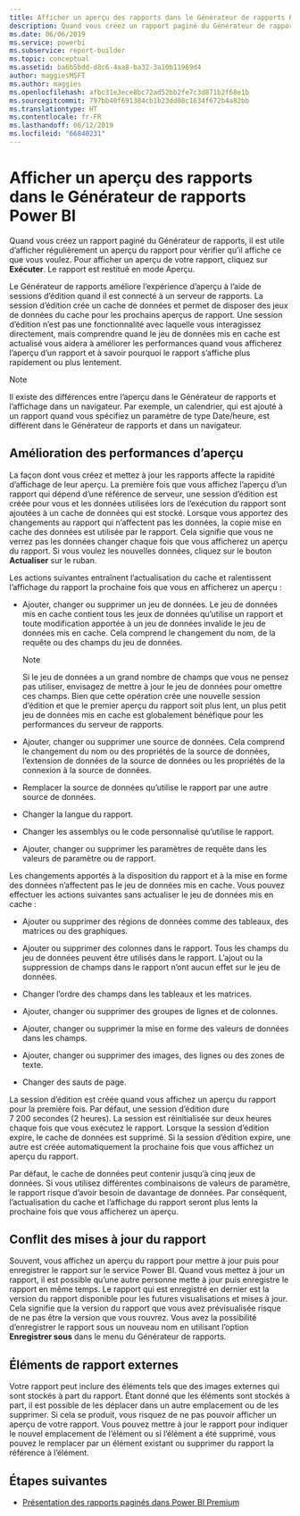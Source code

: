 ```yaml
---
title: Afficher un aperçu des rapports dans le Générateur de rapports Power BI
description: Quand vous créez un rapport paginé du Générateur de rapports, il est utile d’afficher régulièrement un aperçu du rapport pour vérifier qu’il affiche ce que vous voulez.
ms.date: 06/06/2019
ms.service: powerbi
ms.subservice: report-builder
ms.topic: conceptual
ms.assetid: ba6b5bdd-d8c6-4aa8-ba32-3a10b11969d4
author: maggiesMSFT
ms.author: maggies
ms.openlocfilehash: afbc31e3ece8bc72ad52bb2fe7c3d871b2f68e1b
ms.sourcegitcommit: 797bb40f691384cb1b23dd08c1634f672b4a82bb
ms.translationtype: HT
ms.contentlocale: fr-FR
ms.lasthandoff: 06/12/2019
ms.locfileid: "66840231"
---
```

# <a name="previewing-reports-in-power-bi-report-builder"></a>Afficher un aperçu des rapports dans le Générateur de rapports Power BI
  Quand vous créez un rapport paginé du Générateur de rapports, il est utile d’afficher régulièrement un aperçu du rapport pour vérifier qu’il affiche ce que vous voulez. Pour afficher un aperçu de votre rapport, cliquez sur **Exécuter**. Le rapport est restitué en mode Aperçu.  
  
 Le Générateur de rapports améliore l’expérience d’aperçu à l’aide de sessions d’édition quand il est connecté à un serveur de rapports. La session d’édition crée un cache de données et permet de disposer des jeux de données du cache pour les prochains aperçus de rapport. Une session d’édition n’est pas une fonctionnalité avec laquelle vous interagissez directement, mais comprendre quand le jeu de données mis en cache est actualisé vous aidera à améliorer les performances quand vous afficherez l’aperçu d’un rapport et à savoir pourquoi le rapport s’affiche plus rapidement ou plus lentement.  

  
> [!NOTE]  
> Il existe des différences entre l’aperçu dans le Générateur de rapports et l’affichage dans un navigateur. Par exemple, un calendrier, qui est ajouté à un rapport quand vous spécifiez un paramètre de type Date/heure, est différent dans le Générateur de rapports et dans un navigateur. 
  
## <a name="improving-preview-performance"></a>Amélioration des performances d’aperçu  
 La façon dont vous créez et mettez à jour les rapports affecte la rapidité d’affichage de leur aperçu. La première fois que vous affichez l’aperçu d’un rapport qui dépend d’une référence de serveur, une session d’édition est créée pour vous et les données utilisées lors de l’exécution du rapport sont ajoutées à un cache de données qui est stocké. Lorsque vous apportez des changements au rapport qui n’affectent pas les données, la copie mise en cache des données est utilisée par le rapport. Cela signifie que vous ne verrez pas les données changer chaque fois que vous afficherez un aperçu du rapport. Si vous voulez les nouvelles données, cliquez sur le bouton **Actualiser** sur le ruban.  
  
 Les actions suivantes entraînent l’actualisation du cache et ralentissent l’affichage du rapport la prochaine fois que vous en afficherez un aperçu :  
  
-   Ajouter, changer ou supprimer un jeu de données. Le jeu de données mis en cache contient tous les jeux de données qu’utilise un rapport et toute modification apportée à un jeu de données invalide le jeu de données mis en cache. Cela comprend le changement du nom, de la requête ou des champs du jeu de données.  
  
    > [!NOTE]  
    >  Si le jeu de données a un grand nombre de champs que vous ne pensez pas utiliser, envisagez de mettre à jour le jeu de données pour omettre ces champs. Bien que cette opération crée une nouvelle session d’édition et que le premier aperçu du rapport soit plus lent, un plus petit jeu de données mis en cache est globalement bénéfique pour les performances du serveur de rapports.  
  
-   Ajouter, changer ou supprimer une source de données. Cela comprend le changement du nom ou des propriétés de la source de données, l’extension de données de la source de données ou les propriétés de la connexion à la source de données.  
  
-   Remplacer la source de données qu’utilise le rapport par une autre source de données.  
  
-   Changer la langue du rapport.  
  
-   Changer les assemblys ou le code personnalisé qu’utilise le rapport.  
  
-   Ajouter, changer ou supprimer les paramètres de requête dans les valeurs de paramètre ou de rapport.  
  
 Les changements apportés à la disposition du rapport et à la mise en forme des données n’affectent pas le jeu de données mis en cache. Vous pouvez effectuer les actions suivantes sans actualiser le jeu de données mis en cache :  
  
-   Ajouter ou supprimer des régions de données comme des tableaux, des matrices ou des graphiques.  
  
-   Ajouter ou supprimer des colonnes dans le rapport. Tous les champs du jeu de données peuvent être utilisés dans le rapport. L’ajout ou la suppression de champs dans le rapport n’ont aucun effet sur le jeu de données.  
  
-   Changer l’ordre des champs dans les tableaux et les matrices.  
  
-   Ajouter, changer ou supprimer des groupes de lignes et de colonnes.  
  
-   Ajouter, changer ou supprimer la mise en forme des valeurs de données dans les champs.  
  
-   Ajouter, changer ou supprimer des images, des lignes ou des zones de texte.  
  
-   Changer des sauts de page.  
  
La session d’édition est créée quand vous affichez un aperçu du rapport pour la première fois. Par défaut, une session d’édition dure 7 200 secondes (2 heures). La session est réinitialisée sur deux heures chaque fois que vous exécutez le rapport. Lorsque la session d’édition expire, le cache de données est supprimé. Si la session d’édition expire, une autre est créée automatiquement la prochaine fois que vous affichez un aperçu du rapport.
  
Par défaut, le cache de données peut contenir jusqu’à cinq jeux de données. Si vous utilisez différentes combinaisons de valeurs de paramètre, le rapport risque d’avoir besoin de davantage de données. Par conséquent, l’actualisation du cache et l’affichage du rapport seront plus lents la prochaine fois que vous afficherez un aperçu. 
  
## <a name="concurrency-of-report-updates"></a>Conflit des mises à jour du rapport  
Souvent, vous affichez un aperçu du rapport pour mettre à jour puis pour enregistrer le rapport sur le service Power BI. Quand vous mettez à jour un rapport, il est possible qu’une autre personne mette à jour puis enregistre le rapport en même temps. Le rapport qui est enregistré en dernier est la version du rapport disponible pour les futures visualisations et mises à jour. Cela signifie que la version du rapport que vous avez prévisualisée risque de ne pas être la version que vous rouvrez. Vous avez la possibilité d’enregistrer le rapport sous un nouveau nom en utilisant l’option **Enregistrer sous** dans le menu du Générateur de rapports.  
  
## <a name="external-report-items"></a>Éléments de rapport externes  
 Votre rapport peut inclure des éléments tels que des images externes qui sont stockés à part du rapport. Étant donné que les éléments sont stockés à part, il est possible de les déplacer dans un autre emplacement ou de les supprimer. Si cela se produit, vous risquez de ne pas pouvoir afficher un aperçu de votre rapport. Vous pouvez mettre à jour le rapport pour indiquer le nouvel emplacement de l’élément ou si l’élément a été supprimé, vous pouvez le remplacer par un élément existant ou supprimer du rapport la référence à l’élément.  
  
## <a name="next-steps"></a>Étapes suivantes

- [Présentation des rapports paginés dans Power BI Premium](paginated-reports-report-builder-power-bi.md)
  
